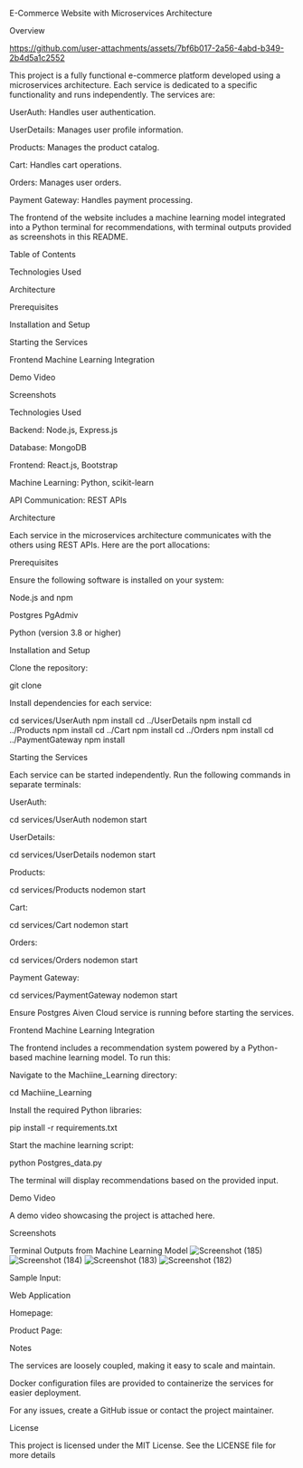 E-Commerce Website with Microservices Architecture

Overview



https://github.com/user-attachments/assets/7bf6b017-2a56-4abd-b349-2b4d5a1c2552


This project is a fully functional e-commerce platform developed using a microservices architecture. Each service is dedicated to a specific functionality and runs independently. The services are:

UserAuth: Handles user authentication.

UserDetails: Manages user profile information.

Products: Manages the product catalog.

Cart: Handles cart operations.

Orders: Manages user orders.

Payment Gateway: Handles payment processing.

The frontend of the website includes a machine learning model integrated into a Python terminal for recommendations, with terminal outputs provided as screenshots in this README.

Table of Contents

Technologies Used

Architecture

Prerequisites

Installation and Setup

Starting the Services

Frontend Machine Learning Integration

Demo Video

Screenshots

Technologies Used

Backend: Node.js, Express.js

Database: MongoDB

Frontend: React.js, Bootstrap

Machine Learning: Python, scikit-learn

API Communication: REST APIs

Architecture

Each service in the microservices architecture communicates with the others using REST APIs. Here are the port allocations:


Prerequisites

Ensure the following software is installed on your system:

Node.js and npm

Postgres PgAdmiv 

Python (version 3.8 or higher)

Installation and Setup

Clone the repository:

git clone <repository-url>

Install dependencies for each service:

cd services/UserAuth
npm install
cd ../UserDetails
npm install
cd ../Products
npm install
cd ../Cart
npm install
cd ../Orders
npm install
cd ../PaymentGateway
npm install

Starting the Services

Each service can be started independently. Run the following commands in separate terminals:

UserAuth:

cd services/UserAuth
nodemon start

UserDetails:

cd services/UserDetails
nodemon start

Products:

cd services/Products
nodemon start

Cart:

cd services/Cart
nodemon start

Orders:

cd services/Orders
nodemon start

Payment Gateway:

cd services/PaymentGateway
nodemon start

Ensure Postgres Aiven Cloud service is running before starting the services.

Frontend Machine Learning Integration

The frontend includes a recommendation system powered by a Python-based machine learning model. To run this:

Navigate to the Machiine_Learning directory:

cd Machiine_Learning

Install the required Python libraries:

pip install -r requirements.txt

Start the machine learning script:

python Postgres_data.py

The terminal will display recommendations based on the provided input.

Demo Video

A demo video showcasing the project is attached here.

Screenshots

Terminal Outputs from Machine Learning Model
![Screenshot (185)](https://github.com/user-attachments/assets/7e1dd288-e922-4387-b2b3-c26d8792f56f)
![Screenshot (184)](https://github.com/user-attachments/assets/5701c6fe-14ae-485c-a2c8-d5a4032dd574)
![Screenshot (183)](https://github.com/user-attachments/assets/9de1a26f-782f-4413-9b0b-ff3501542a7b)
![Screenshot (182)](https://github.com/user-attachments/assets/4aad2d63-5aaa-48b5-b3e6-b2f0b9ee1426)


Sample Input:



Web Application

Homepage:


Product Page:


Notes

The services are loosely coupled, making it easy to scale and maintain.

Docker configuration files are provided to containerize the services for easier deployment.

For any issues, create a GitHub issue or contact the project maintainer.

License

This project is licensed under the MIT License. See the LICENSE file for more details
